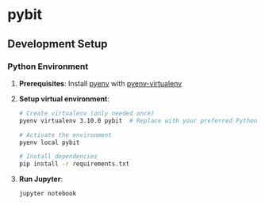# pybit

## Development Setup

### Python Environment

1. **Prerequisites**: Install [pyenv](https://github.com/pyenv/pyenv) with [pyenv-virtualenv](https://github.com/pyenv/pyenv-virtualenv)

2. **Setup virtual environment**:
   ```bash
   # Create virtualenv (only needed once)
   pyenv virtualenv 3.10.0 pybit  # Replace with your preferred Python version
   
   # Activate the environment
   pyenv local pybit
   
   # Install dependencies
   pip install -r requirements.txt
   ```

3. **Run Jupyter**:
   ```bash
   jupyter notebook
   ```